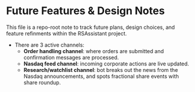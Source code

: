# Future Features & Design Notes

This file is a repo-root note to track future plans, design choices, and feature refinments within the RSAssistant project.

- There are 3 active channels:
    - **Order handling channel**: where orders are submitted and confirmation messages are processed.
    - **Nasdaq feed channel**: incoming corporate actions are live updated.
    - **Research/watchlist channel**: bot breaks out the news from the Nasdaq announcements, and spots fractional share events with share roundup.
